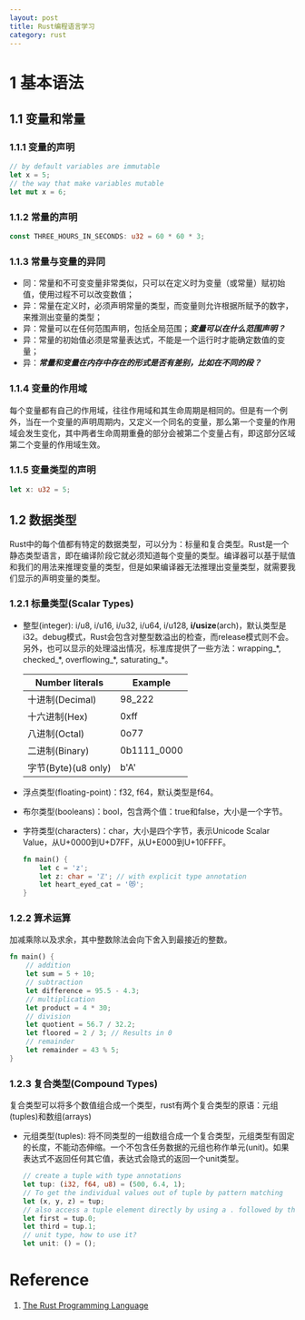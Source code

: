 ```yaml
---
layout: post
title: Rust编程语言学习
category: rust
---
```


# 1 基本语法

## 1.1 变量和常量

### 1.1.1 变量的声明
```rust
// by default variables are immutable
let x = 5;
// the way that make variables mutable
let mut x = 6;
```

### 1.1.2 常量的声明
```rust
const THREE_HOURS_IN_SECONDS: u32 = 60 * 60 * 3;
```

### 1.1.3 常量与变量的异同
* 同：常量和不可变变量非常类似，只可以在定义时为变量（或常量）赋初始值，使用过程不可以改变数值；
* 异：常量在定义时，必须声明常量的类型，而变量则允许根据所赋予的数字，来推测出变量的类型；
* 异：常量可以在任何范围声明，包括全局范围；***变量可以在什么范围声明？***
* 异：常量的初始值必须是常量表达式，不能是一个运行时才能确定数值的变量；
* 异：***常量和变量在内存中存在的形式是否有差别，比如在不同的段？***

### 1.1.4 变量的作用域
每个变量都有自己的作用域，往往作用域和其生命周期是相同的。但是有一个例外，当在一个变量的声明周期内，又定义一个同名的变量，那么第一个变量的作用域会发生变化，其中两者生命周期重叠的部分会被第二个变量占有，即这部分区域第二个变量的作用域生效。

### 1.1.5 变量类型的声明
```rust
let x: u32 = 5;
```

## 1.2 数据类型
Rust中的每个值都有特定的数据类型，可以分为：标量和复合类型。Rust是一个静态类型语言，即在编译阶段它就必须知道每个变量的类型。编译器可以基于赋值和我们的用法来推理变量的类型，但是如果编译器无法推理出变量类型，就需要我们显示的声明变量的类型。

### 1.2.1 标量类型(Scalar Types)
* 整型(integer): i/u8, i/u16, i/u32, i/u64, i/u128, **i/usize**(arch)，默认类型是i32。debug模式，Rust会包含对整型数溢出的检查，而release模式则不会。另外，也可以显示的处理溢出情况，标准库提供了一些方法：wrapping_\*, checked_\*, overflowing_\*, saturating_\*。

    | Number literals    | Example     |
    |-----------------   |-------------|
    | 十进制(Decimal)     | 98_222      |
    | 十六进制(Hex)       | 0xff        |
    | 八进制(Octal)       | 0o77        |
    | 二进制(Binary)      | 0b1111_0000 |
    | 字节(Byte)(u8 only) | b'A'        |

* 浮点类型(floating-point)：f32, f64，默认类型是f64。
* 布尔类型(booleans)：bool，包含两个值：true和false，大小是一个字节。
* 字符类型(characters)：char，大小是四个字节，表示Unicode Scalar Value，从U+0000到U+D7FF，从U+E000到U+10FFFF。
    ```rust
    fn main() {
        let c = 'z';
        let z: char = 'ℤ'; // with explicit type annotation
        let heart_eyed_cat = '😻';
    }
    ```

### 1.2.2 算术运算
加减乘除以及求余，其中整数除法会向下舍入到最接近的整数。
```rust
fn main() {
    // addition
    let sum = 5 + 10;
    // subtraction
    let difference = 95.5 - 4.3;
    // multiplication
    let product = 4 * 30;
    // division
    let quotient = 56.7 / 32.2;
    let floored = 2 / 3; // Results in 0
    // remainder
    let remainder = 43 % 5;
}
```

### 1.2.3 复合类型(Compound Types)
复合类型可以将多个数值组合成一个类型，rust有两个复合类型的原语：元组(tuples)和数组(arrays)

* 元组类型(tuples): 将不同类型的一组数组合成一个复合类型，元组类型有固定的长度，不能动态伸缩。一个不包含任务数据的元组也称作单元(unit)。如果表达式不返回任何其它值，表达式会隐式的返回一个unit类型。
    ```rust
    // create a tuple with type annotations
    let tup: (i32, f64, u8) = (500, 6.4, 1);
    // To get the individual values out of tuple by pattern matching
    let (x, y, z) = tup;
    // also access a tuple element directly by using a . followed by the index
    let first = tup.0;
    let third = tup.1;
    // unit type, how to use it?
    let unit: () = ();
    ```

# Reference
1. [The Rust Programming Language][1]

[1]: https://doc.rust-lang.org/book/
